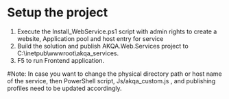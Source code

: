 # Setup the project



1.	Execute the Install_WebService.ps1 script with admin rights to create a website, Application pool and host entry for service 
2.	Build the solution and publish AKQA.Web.Services project to C:\inetpub\wwwroot\akqa_services.
3.	F5 to run Frontend application.  

#Note:  In case you want to change the physical directory path or host name of the service, then PowerShell script,  Js/akqa_custom.js , and publishing profiles need to be updated accordingly.

